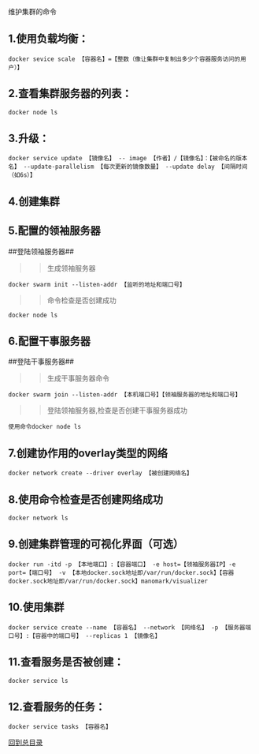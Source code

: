 维护集群的命令  


1.使用负载均衡：  
---    
`docker sevice scale 【容器名】=【整数（像让集群中复制出多少个容器服务访问的用户）】`  

2.查看集群服务器的列表：  
------    
`docker node ls`  

3.升级：  
------    
`docker service update 【镜像名】 -- image 【作者】/【镜像名】：【被命名的版本名】 --update-parallelism 【每次更新的镜像数量】 --update delay 【间隔时间（如6s）】`  

4.创建集群  
------    
5.配置的领袖服务器  
------    
##登陆领袖服务器##    
>>生成领袖服务器  

`docker swarm init --listen-addr 【监听的地址和端口号】`  

>>命令检查是否创建成功  

`docker node ls`  

6.配置干事服务器  
--------     
##登陆干事服务器##  

>>生成干事服务器命令  

`docker swarm join --listen-addr 【本机端口号】【领袖服务器的地址和端口号】`  

>>登陆领袖服务器,检查是否创建干事服务器成功  

`使用命令docker node ls`  

7.创建协作用的overlay类型的网络  
-----    
`docker network create --driver overlay 【被创建网络名】`  

8.使用命令检查是否创建网络成功  
---    
`docker network ls`  

9.创建集群管理的可视化界面（可选）  
-----------    
`docker run -itd -p 【本地端口】:【容器端口】 -e host=【领袖服务器IP】-e port=【端口号】 -v 【本地docker.sock地址即/var/run/docker.sock】【容器docker.sock地址即/var/run/docker.sock】manomark/visualizer`  

10.使用集群  
---    
`docker service create --name 【容器名】 --network 【网络名】 -p 【服务器端口号】:【容器中的端口号】 --replicas 1 【镜像名】`  

11.查看服务是否被创建：  
---    
`docker service ls`  

12.查看服务的任务：  
---    
`docker service tasks 【容器名】`  


[回到总目录](https://github.com/jinzi9800/docker-tips/blob/master/README.md "回到项目readme.md")
